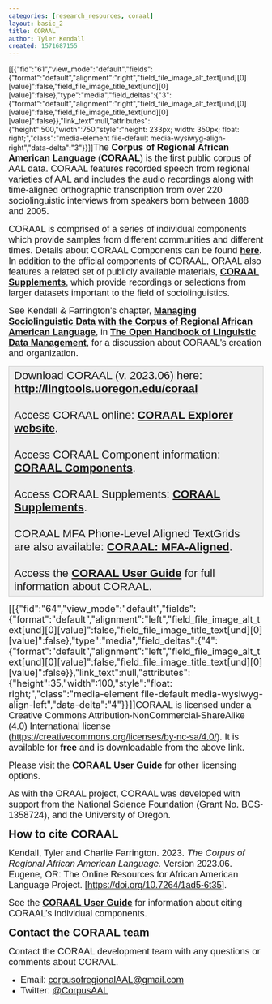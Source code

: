 ```yaml
---
categories: [research_resources, coraal]
layout: basic_2
title: CORAAL
author: Tyler Kendall
created: 1571687155
---
```

<p>[[{"fid":"61","view_mode":"default","fields":{"format":"default","alignment":"right","field_file_image_alt_text[und][0][value]":false,"field_file_image_title_text[und][0][value]":false},"type":"media","field_deltas":{"3":{"format":"default","alignment":"right","field_file_image_alt_text[und][0][value]":false,"field_file_image_title_text[und][0][value]":false}},"link_text":null,"attributes":{"height":500,"width":750,"style":"height: 233px; width: 350px; float: right;","class":"media-element file-default media-wysiwyg-align-right","data-delta":"3"}}]]<span style="font-size:18px;"><span style="font-family:Arial,Helvetica,sans-serif;">The <strong>Corpus of Regional African American Language</strong> (<strong>CORAAL</strong>) is the first public corpus of AAL data. CORAAL features recorded speech from regional varieties of AAL and includes the audio recordings along with time-aligned orthographic transcription from over 220 sociolinguistic interviews from speakers born between 1888 and 2005. </span></span></p><p><span style="font-size:18px;"><span style="font-family:Arial,Helvetica,sans-serif;">CORAAL is comprised of a series of individual components which provide samples from different communities and different times. Details about CORAAL Components can be found <strong><a href="/coraal/components">here</a></strong>. In addition to the official components of CORAAL, ORAAL also features a related set of publicly available materials, <strong><a href="coraal/supplements">CORAAL Supplements</a></strong>, which provide recordings or selections from larger datasets important to the field of sociolinguistics.</span></span></p><p><span style="font-size:18px;"><span style="font-family:Arial,Helvetica,sans-serif;">See Kendall &amp; Farrington's chapter, <strong><a href="https://doi.org/10.7551/mitpress/12200.003.0019" target="_blank">Managing Sociolinguistic Data with the Corpus of Regional African American Language</a></strong>, in <strong><a href="https://doi.org/10.7551/mitpress/12200.001.0001" target="_blank">The Open Handbook of Linguistic Data Management</a></strong>, for a discussion about CORAAL's creation and organization.</span></span></p><div style="background:#eeeeee;border:1px solid #cccccc;padding:5px 10px;"><span style="font-size:22px;"><span style="font-family:Arial,Helvetica,sans-serif;">Download CORAAL (v. 2023.06) here: <strong><a href="http://lingtools.uoregon.edu/coraal" target="_blank">http://lingtools.uoregon.edu/coraal</a></strong>&nbsp;<br><br>Access CORAAL online: <strong><a href="http://lingtools.uoregon.edu/coraal/explorer/" target="_blank">CORAAL Explorer website</a></strong>.<br><br>Access CORAAL Component information: <strong><a href="/coraal/components">CORAAL Components</a></strong>.<br><br>Access CORAAL Supplements: <strong><a href="/coraal/supplements">CORAAL Supplements</a></strong>.<br><br>CORAAL MFA Phone-Level Aligned TextGrids are also available: <a href="http://lingtools.uoregon.edu/coraal/aligned/" target="_blank"><strong>CORAAL: MFA-Aligned</strong></a>.<br><br>Access the <strong><a href="http://lingtools.uoregon.edu/coraal/userguide" target="_blank">CORAAL User Guide</a></strong>&nbsp;for full information about CORAAL. </span></span></div><p><span style="font-size:18px;"><span>[[{"fid":"64","view_mode":"default","fields":{"format":"default","alignment":"left","field_file_image_alt_text[und][0][value]":false,"field_file_image_title_text[und][0][value]":false},"type":"media","field_deltas":{"4":{"format":"default","alignment":"left","field_file_image_alt_text[und][0][value]":false,"field_file_image_title_text[und][0][value]":false}},"link_text":null,"attributes":{"height":35,"width":100,"style":"float: right;","class":"media-element file-default media-wysiwyg-align-left","data-delta":"4"}}]]</span><span style="font-family:Arial,Helvetica,sans-serif;">CORAAL is licensed under a Creative Commons Attribution-NonCommercial-ShareAlike (4.0) International license (<a href="https://creativecommons.org/licenses/by-nc-sa/4.0/" target="_blank">https://creativecommons.org/licenses/by-nc-sa/4.0/</a>). It is available for <strong>free</strong> and is downloadable from the above link. </span></span></p><p><span style="font-size:18px;"><span style="font-family:Arial,Helvetica,sans-serif;">Please visit the <strong><a href="http://lingtools.uoregon.edu/coraal/userguide" target="_blank">CORAAL User Guide</a></strong> for other licensing options.</span></span></p><p><span style="font-size:18px;"><span style="font-family:Arial,Helvetica,sans-serif;">As with the ORAAL project, CORAAL was developed with support from the National Science Foundation (Grant No. BCS-1358724), and the University of Oregon.</span></span></p><p><span style="font-family:Trebuchet MS,Helvetica,sans-serif;"><span style="font-size:22px;"><strong>How to cite CORAAL</strong></span></span></p><p><span style="font-size:18px;"><span style="font-family:Arial,Helvetica,sans-serif;">Kendall, Tyler and Charlie Farrington. 2023.&nbsp;<em>The Corpus of Regional African American Language.</em>&nbsp;Version 2023.06. Eugene, OR: The Online Resources for African American Language Project. [<a href="https://doi.org/10.7264/1ad5-6t35">https://doi.org/10.7264/1ad5-6t35</a>].</span></span></p><p><span style="font-size:18px;"><span style="font-family:Arial,Helvetica,sans-serif;">See the <strong><a href="http://lingtools.uoregon.edu/coraal/userguide">CORAAL User Guide</a></strong>&nbsp;for information about citing CORAAL’s individual components.</span></span></p><p><span style="font-family:Trebuchet MS,Helvetica,sans-serif;"><span style="font-size:22px;"><strong>Contact the CORAAL team</strong></span></span></p><p><font size="4" face="Arial, Helvetica, sans-serif">Contact the CORAAL development team with any questions or comments about CORAAL.</font></p><ul><li><font size="4" face="Arial, Helvetica, sans-serif">Email: <a href="mailto:corpusofregionalAAL@gmail.com">corpusofregionalAAL@gmail.com</a></font></li><li><font size="4" face="Arial, Helvetica, sans-serif">Twitter: <a href="https://twitter.com/CorpusAAL" target="_blank">@CorpusAAL</a></font></li></ul>
